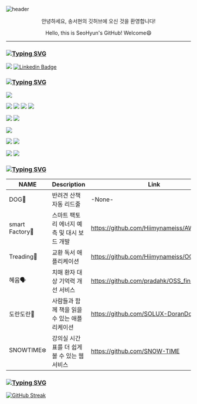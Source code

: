 ![header](https://capsule-render.vercel.app/api?type=venom&color=0:e1eec3,100:f05053&height=200&section=header&text=SeoHyun's%20GitHub&fontAlignY=45&fontColor=572829&fontSize=40&desc=Hiimynameiss&descSize=20&descAlignY=60)

<div align = center>
  안녕하세요, 송서현의 깃허브에 오신 것을 환영합니다!
  
  Hello, this is SeoHyun's GitHub! Welcome😄
</div>

---

### [![Typing SVG](https://readme-typing-svg.demolab.com?font=Mozilla+Headline&size=25&pause=1000&color=572829&vCenter=true&width=435&height=35&lines=Contact)](https://git.io/typing-svg)

<a href="mailto:sh2410152@sookmyung.ac.kr"><img src="https://img.shields.io/badge/sh2410152@sookmyung.ac.kr-D14836?style=flat&logo=Gmail&logoColor=white&link=mailto:sh2410152@sookmyung.ac.kr"/></a>  [![Linkedin Badge](https://img.shields.io/badge/-LinkedIn-blue?style=flat-square&logo=Linkedin&logoColor=white&link=https://www.linkedin.com/in/서현-송-25b34430b/)](https://www.linkedin.com/in/서현-송-25b34430b)

### [![Typing SVG](https://readme-typing-svg.demolab.com?font=Mozilla+Headline&size=25&pause=1000&color=572829&vCenter=true&width=435&height=35&lines=Experienced)](https://git.io/typing-svg)

<img src="https://img.shields.io/badge/Java-e1e0e0?style=flat-square&logo=openjdk&logoColor=black"/>

<img src="https://img.shields.io/badge/Node.js-bfdcb7?style=flat-square&logo=nodedotjs&logoColor=5FA04E"/>   <img src="https://img.shields.io/badge/html5-f4b9a9?style=flat-square&logo=html5&logoColor=E34F26"/>   <img src="https://img.shields.io/badge/CSS-d4bee9?style=flat-square&logo=css&logoColor=663399"/>   <img src="https://img.shields.io/badge/javascript-fcf4b0?style=flat-square&logo=javascript&logoColor=F7DF1E"/>

<img src="https://img.shields.io/badge/Kotlin-c6b3ff?style=flat-square&logo=Kotlin&logoColor=7F52FF"/>  <img src="https://img.shields.io/badge/android-b1f1ce?style=flat-square&logo=android&logoColor=3DDC84"/>

<img src="https://img.shields.io/badge/python-8bb6da?style=flat-square&logo=python&logoColor=3776AB"/>

<img src="https://img.shields.io/badge/github-999494?style=flat-square&logo=github&logoColor=181717"/>   <img src="https://img.shields.io/badge/git-f9b6a9?style=flat-square&logo=git&logoColor=F05032"/>

<img src="https://img.shields.io/badge/Amazon_ec2-faba7f?style=flat-square&logo=Amazon_ec2&logoColor=181717"/>   <img src="https://img.shields.io/badge/Amazon_S3-ff877a?style=flat-square&logo=S3&logoColor=F05032"/>

### [![Typing SVG](https://readme-typing-svg.demolab.com?font=Mozilla+Headline&size=25&pause=1000&color=572829&vCenter=true&width=435&height=35&lines=Projects)](https://git.io/typing-svg)

| NAME    | Description                                    | Link                                        |
| ---------- | ---------------------------------------------- | -----------------------------------------------|
| DOG🐶| 반려견 산책 자동 리드줄          | -None-       |
| smart Factory🦺 | 스마트 팩토리 에너지 예측 및 대시 보드 개발 | https://github.com/Hiimynameiss/AWSProject |
| Treading📖 | 교환 독서 애플리케이션 | https://github.com/Hiimynameiss/OOP_Team|
| 혜윰🗣️| 치매 환자 대상 기억력 개선 서비스 | https://github.com/pradahk/OSS_final |
| 도란도란📕| 사람들과 함께 책을 읽을 수 있는 애플리케이션 | https://github.com/SOLUX-DoranDoran |
| SNOWTIME❄️| 강의실 시간표를 더 쉽게 볼 수 있는 웹 서비스 | https://github.com/SNOW-TIME|

### [![Typing SVG](https://readme-typing-svg.demolab.com?font=Mozilla+Headline&size=25&pause=1000&color=572829&vCenter=true&width=435&height=35&lines=Streak+Stats)](https://git.io/typing-svg)

[![GitHub Streak](https://streak-stats.demolab.com?user=Hiimynameiss&theme=rose&hide_border=true&border_radius=30&date_format=%5BY.%5Dn.j&mode=weekly&background=45%2CF06969DC%2CE9EED8E6)](https://git.io/streak-stats)

